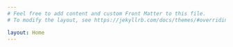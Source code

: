 ```yaml
---
# Feel free to add content and custom Front Matter to this file.
# To modify the layout, see https://jekyllrb.com/docs/themes/#overriding-theme-defaults

layout: Home
---
```





